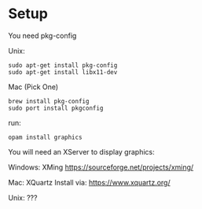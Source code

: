 # Setup

You need pkg-config

Unix:

```
sudo apt-get install pkg-config
sudo apt-get install libx11-dev
```

Mac (Pick One)
```
brew install pkg-config
sudo port install pkgconfig
```

run:

```
opam install graphics
```

You will need an XServer to display graphics:

Windows:
XMing
https://sourceforge.net/projects/xming/

Mac:
XQuartz
Install via: https://www.xquartz.org/

Unix:
???